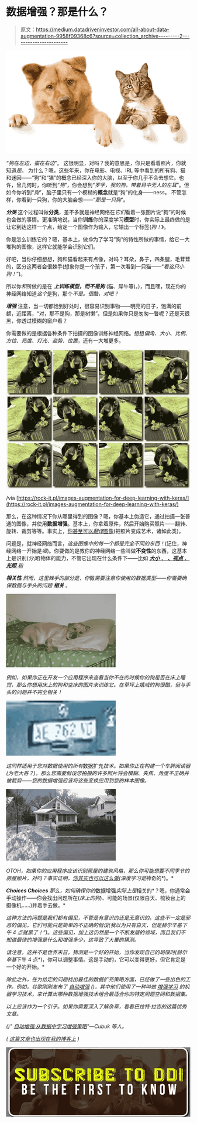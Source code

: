 # 数据增强？那是什么？

> 原文：<https://medium.datadriveninvestor.com/all-about-data-augmentation-9958f09368c6?source=collection_archive---------2----------------------->

![](img/b52e8eb328aa4e4e57df7e24942a43d7.png)

*“狗在左边，猫在右边*”。
这很明显，对吗？我的意思是，你只是看着照片，你就知道*是*。
为什么？嗯，这些年来，你在电影、电视、IRL 等中看到的所有狗、猫和迷因——“狗”和“猫”的概念已经深入你的大脑，以至于你几乎不会去想它。也许，曾几何时，你听到“*狗*”，你会想到“*罗孚，我的狗，带着目中无人的左耳*”。但如今你听到“*狗*”，脑子里只有一个模糊的**概念**就是“狗”的化身——ness。
不管怎样，你看到一只狗，你的大脑会想——“*那是一只狗*”。

***分类*** 这个过程叫做**分类**，差不多就是神经网络在*它们*看着一张图片说“狗”的时候也会做的事情。更准确地说，当你**训练**你的深度学习**模型**时，你实际上最终做的是让它到达这样一个点，给定一个图像作为输入，它输出一个标签(*狗！*》。

你是怎么训练它的？嗯，基本上，做*你*为了学习“狗”的特性所做的事情，给它一大堆狗的图像，这样它就能学会识别它们。

好吧，当你仔细想想，狗和猫看起来有点像，对吗？耳朵，鼻子，四条腿，毛茸茸的，区分这两者会很棘手(想象你是一个孩子，第一次看到一只猫——“*看这只小狗！*”)。

所以你*和*所做的是在 ***上训练模型，而不是狗*** (猫、犀牛等)。)，而且嘿，现在你的神经网络知道*这个*是狗，那个*不是。很酷，对吧？*

***增强*** 注意，当一切都恰到好处时，很容易识别事物——明亮的日子，饱满的前额，近距离，“对，那不是狗，那是树懒”。但是如果你只是匆匆一瞥呢？还是天很黑，你透过模糊的窗户看？

你需要做的是根据各种条件下拍摄的图像训练神经网络。想想*偏角*、*大小*、*比例*、*方位*、*亮度*、*灯光*、*姿势*、*位置*，还有一大堆更多。

![](img/ed0378222ffb0a72dc8fa17f44c350b5.png)

/via [https://rock-it.pl/images-augmentation-for-deep-learning-with-keras/](https://rock-it.pl/images-augmentation-for-deep-learning-with-keras/)

那么，在这种情况下你从哪里得到的图像？嗯，你基本上伪造它，通过拍摄一张普通的图像，并使用**数据增强**。基本上，你拿着原件，然后开始购买照片——翻转、旋转、裁剪等等。事实上，[你甚至可以*翻译*图像](https://junyanz.github.io/CycleGAN/)(把照片变成艺术，诸如此类)。

问题是，就神经网络而言，*这些图像中的每一个都是完全不同的东西！*(记住，神经网络一开始是*哑*)。你要做的是教你的神经网络一些叫做**不变性**的东西，这基本上是识别(*分类*)物体的能力，不管它出现在什么条件下——比如 [***大小*** *、* **、*视点*** *、* ***光照*** *和*](https://medium.com/nanonets/how-to-use-deep-learning-when-you-have-limited-data-part-2-data-augmentation-c26971dc8ced)

****相关性*** 然而，这里棘手的部分是，你*做*需要注意你使用的数据类型——你需要确保数据与手头的问题 ***相关*** 。*

*![](img/f2e78cef7e6042fee1ca8b2a4582680e.png)*

*例如，如果你正在开发一个应用程序来查看当你不在的时候你的狗是否在床上睡觉，那么你想用床上的狗和空床的图片来训练它。在草坪上嬉戏的狗很酷，但与手头的问题并不完全相关！*

*![](img/02471d8122dd22e6758080ca8952be29.png)*

*这同样适用于您对数据使用的所有*数据扩充*技术。如果你正在构建一个车牌阅读器(为老大哥？)，那么您需要假设您拍摄的许多照片将会模糊、失焦、角度不正确并被裁剪——您的数据增强应该将这些变换应用到您的样本图像。*

*![](img/27b2482c18f8057df53cea8620335842.png)*

*OTOH，如果你的应用程序应该识别房屋的建筑风格，那么你可能想要不同季节的房屋照片，对吗？事实证明，[你其实也可以这么做](http://dieswaytoofast.blogspot.com/2018/02/transferring-image-style-via-deep.html)(深度学习是*神奇的*)。*

****Choices Choices***
那么，如何确保你的*数据增强*实际上是*相关的*？嗯，你通常会手动操作——你会找出问题所在(*床上的狗*)、可能的场景(仅限白天、梳妆台上的摄像机……)并着手去做。*

*这种方法的问题是我们都有偏见，不管是有意识的还是无意识的。这些不一定是邪恶的偏见，它们可能只是简单的不正确的假设(*我以为只有白天，但是赫尔辛基下午 4 点就黑了！*”)。这些偏见，加上这仍然是一个不断发展的领域，而且我们不知道最佳的增强是什么和增强多少，这导致了大量的猜测。*

*请注意，这并不是世界末日。猜测是一个好的开始，当你发现自己的局限时(赫尔辛基*下午 4 点*)，你可以调整事情。这是手动的，它可以变得更好，但它肯定是一个好的开始。*

*除此之外，在为给定的问题找出最佳的数据扩充策略方面，已经做了一些出色的工作。例如，谷歌刚刚发布了 [*自动增强*](https://arxiv.org/abs/1805.09501) ()，其中他们使用了一种叫做 [*增强学习*](https://medium.com/machine-learning-for-humans/reinforcement-learning-6eacf258b265) 的机器学习技术，来计算出哪种数据增强技术组合最适合你的特定问题空间和数据集。*

*以上应该作为一个引子。如果你需要深入了解杂草，看看巴拉特·拉吉的这篇优秀文章。*

*()" [*自动增强:从数据中学习增强策略*](https://arxiv.org/abs/1805.09501)"—Cubuk 等人。*

**(* [*这篇文章也出现在我的博客上*](http://dieswaytoofast.blogspot.com/2018/06/data-augmentation-whatsthat.html) *)**

*[![](img/b6f926ec4f9727dcfb41809c9f59a85e.png)](http://eepurl.com/dw5NFP)*